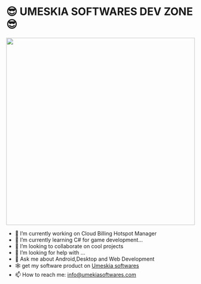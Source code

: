 <H1>😎 UMESKIA SOFTWARES DEV ZONE 😎</H1>

<img style="width:100%; height:500px;" src="https://umeskiasoftwares.com/images/u.png"/>


- 🔭 I’m currently working on Cloud Billing Hotspot Manager
- 🌱 I’m currently learning C# for game development...
- 👯 I’m looking to collaborate on cool projects
- 🤔 I’m looking for help with ...
- 💬 Ask me about Android,Desktop and Web Development
- 🕸 get my software product on <a href="http://umeskiasoftwares.com/">Umeskia softwares</a>
- 📫 How to reach me: info@umekiasoftwares.com


